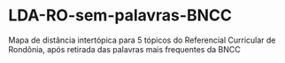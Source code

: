 # LDA-RO-sem-palavras-BNCC
Mapa de distância intertópica para 5 tópicos do Referencial Curricular de Rondônia, após retirada das palavras mais frequentes da BNCC
